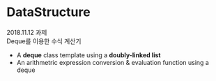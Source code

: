# DataStructure
2018.11.12 과제  
Deque를 이용한 수식 계산기

- A **deque** class template using a **doubly-linked list**
- An arithmetric expression conversion & evaluation function using a deque
